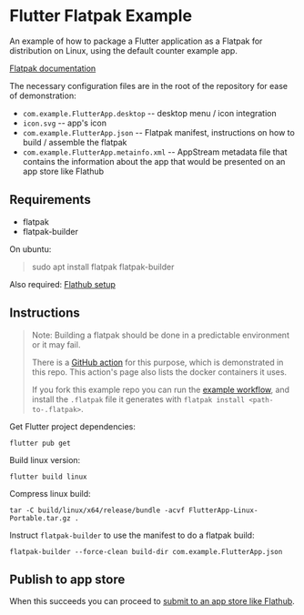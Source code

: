 # Flutter Flatpak Example


An example of how to package a Flutter application as a Flatpak for distribution
on Linux, using the default counter example app.

[Flatpak documentation](https://docs.flatpak.org/en/latest/index.html)

The necessary configuration files are in the root of the repository for ease of demonstration:

- `com.example.FlutterApp.desktop` -- desktop menu / icon integration
- `icon.svg` -- app's icon
- `com.example.FlutterApp.json` -- Flatpak manifest, instructions on how to build
  / assemble the flatpak
- `com.example.FlutterApp.metainfo.xml` -- AppStream metadata file that contains
  the information about the app that would be presented on an app store like Flathub


## Requirements

- flatpak
- flatpak-builder

On ubuntu:

> sudo apt install flatpak flatpak-builder

Also required: [Flathub setup](https://flatpak.org/setup/)


## Instructions

> Note: Building a flatpak should be done in a predictable environment or it may
> fail.
> 
> There is a [GitHub
> action](https://github.com/bilelmoussaoui/flatpak-github-actions) for this
> purpose, which is demonstrated in this repo. This action's page also lists the
> docker containers it uses.
> 
> If you fork this example repo you can run the [example workflow](https://github.com/Merrit/flutter_flatpak_example/blob/main/.github/workflows/flatpak.yml), and
> install the `.flatpak` file it generates with `flatpak install <path-to-.flatpak>`.


Get Flutter project dependencies:

```
flutter pub get
```


Build linux version:

```
flutter build linux
```


Compress linux build:

```
tar -C build/linux/x64/release/bundle -acvf FlutterApp-Linux-Portable.tar.gz .
```


Instruct `flatpak-builder` to use the manifest to do a flatpak build:

```
flatpak-builder --force-clean build-dir com.example.FlutterApp.json
```

## Publish to app store

When this succeeds you can proceed to [submit to an app store like Flathub](https://github.com/flathub/flathub/wiki/App-Submission).